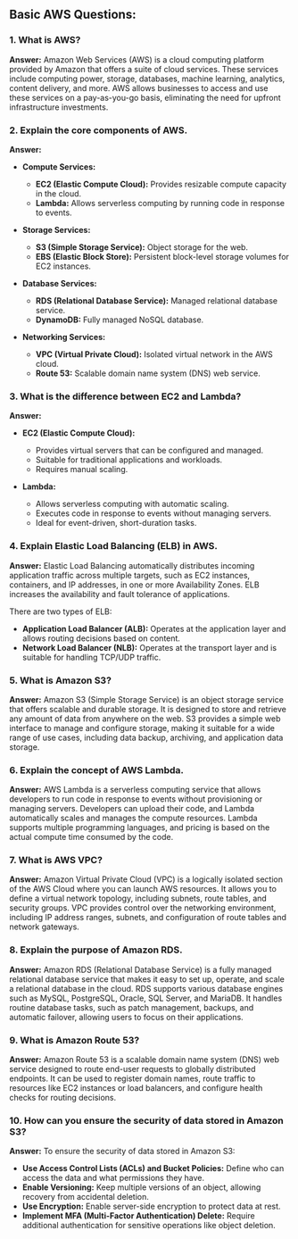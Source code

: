 ## Basic AWS Questions:

### 1. **What is AWS?**
**Answer:**
Amazon Web Services (AWS) is a cloud computing platform provided by Amazon that offers a suite of cloud services. These services include computing power, storage, databases, machine learning, analytics, content delivery, and more. AWS allows businesses to access and use these services on a pay-as-you-go basis, eliminating the need for upfront infrastructure investments.

### 2. **Explain the core components of AWS.**
**Answer:**
- **Compute Services:**
  - **EC2 (Elastic Compute Cloud):** Provides resizable compute capacity in the cloud.
  - **Lambda:** Allows serverless computing by running code in response to events.

- **Storage Services:**
  - **S3 (Simple Storage Service):** Object storage for the web.
  - **EBS (Elastic Block Store):** Persistent block-level storage volumes for EC2 instances.

- **Database Services:**
  - **RDS (Relational Database Service):** Managed relational database service.
  - **DynamoDB:** Fully managed NoSQL database.

- **Networking Services:**
  - **VPC (Virtual Private Cloud):** Isolated virtual network in the AWS cloud.
  - **Route 53:** Scalable domain name system (DNS) web service.

### 3. **What is the difference between EC2 and Lambda?**
**Answer:**
- **EC2 (Elastic Compute Cloud):**
  - Provides virtual servers that can be configured and managed.
  - Suitable for traditional applications and workloads.
  - Requires manual scaling.

- **Lambda:**
  - Allows serverless computing with automatic scaling.
  - Executes code in response to events without managing servers.
  - Ideal for event-driven, short-duration tasks.

### 4. **Explain Elastic Load Balancing (ELB) in AWS.**
**Answer:**
Elastic Load Balancing automatically distributes incoming application traffic across multiple targets, such as EC2 instances, containers, and IP addresses, in one or more Availability Zones. ELB increases the availability and fault tolerance of applications.

There are two types of ELB:
- **Application Load Balancer (ALB):** Operates at the application layer and allows routing decisions based on content.
- **Network Load Balancer (NLB):** Operates at the transport layer and is suitable for handling TCP/UDP traffic.

### 5. **What is Amazon S3?**
**Answer:**
Amazon S3 (Simple Storage Service) is an object storage service that offers scalable and durable storage. It is designed to store and retrieve any amount of data from anywhere on the web. S3 provides a simple web interface to manage and configure storage, making it suitable for a wide range of use cases, including data backup, archiving, and application data storage.

### 6. **Explain the concept of AWS Lambda.**
**Answer:**
AWS Lambda is a serverless computing service that allows developers to run code in response to events without provisioning or managing servers. Developers can upload their code, and Lambda automatically scales and manages the compute resources. Lambda supports multiple programming languages, and pricing is based on the actual compute time consumed by the code.

### 7. **What is AWS VPC?**
**Answer:**
Amazon Virtual Private Cloud (VPC) is a logically isolated section of the AWS Cloud where you can launch AWS resources. It allows you to define a virtual network topology, including subnets, route tables, and security groups. VPC provides control over the networking environment, including IP address ranges, subnets, and configuration of route tables and network gateways.

### 8. **Explain the purpose of Amazon RDS.**
**Answer:**
Amazon RDS (Relational Database Service) is a fully managed relational database service that makes it easy to set up, operate, and scale a relational database in the cloud. RDS supports various database engines such as MySQL, PostgreSQL, Oracle, SQL Server, and MariaDB. It handles routine database tasks, such as patch management, backups, and automatic failover, allowing users to focus on their applications.

### 9. **What is Amazon Route 53?**
**Answer:**
Amazon Route 53 is a scalable domain name system (DNS) web service designed to route end-user requests to globally distributed endpoints. It can be used to register domain names, route traffic to resources like EC2 instances or load balancers, and configure health checks for routing decisions.

### 10. **How can you ensure the security of data stored in Amazon S3?**
**Answer:**
To ensure the security of data stored in Amazon S3:
- **Use Access Control Lists (ACLs) and Bucket Policies:** Define who can access the data and what permissions they have.
- **Enable Versioning:** Keep multiple versions of an object, allowing recovery from accidental deletion.
- **Use Encryption:** Enable server-side encryption to protect data at rest.
- **Implement MFA (Multi-Factor Authentication) Delete:** Require additional authentication for sensitive operations like object deletion.



